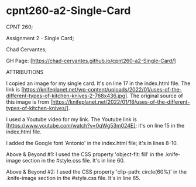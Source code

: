 # cpnt260-a2-Single-Card
CPNT 260; 

Assignment 2 - Single Card;

Chad Cervantes; 

GH Page: [https://chad-cervantes.github.io/cpnt260-a2-Single-Card/]

ATTRIBUTIONS

I copied an image for my single card. It's on line 17 in the index.html file. The link is [https://knifeplanet.net/wp-content/uploads/2022/01/uses-of-the-different-types-of-kitchen-knives-2-768x436.jpg]. The original source of this image is from [https://knifeplanet.net/2022/01/18/uses-of-the-different-types-of-kitchen-knives/].

I used a Youtube video for my link. The Youtube link is [https://www.youtube.com/watch?v=0qWg53m024E]; it's on line 15 in the index.html file.

I added the Google font 'Antonio' in the index.html file; it's in lines 8-10.

Above & Beyond #1: I used the CSS property 'object-fit: fill' in the .knife-image section in the #style.css file. It's in line 60. 

Above & Beyond #2: I used the CSS property 'clip-path: circle(60%)' in the .knife-image section in the #style.css file. It's in line 65.